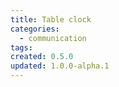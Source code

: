 ```yaml
---
title: Table clock
categories:
  - communication
tags:
created: 0.5.0
updated: 1.0.0-alpha.1
---
```

